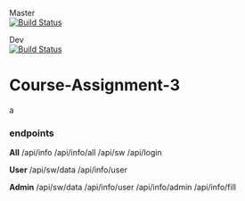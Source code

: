 Master  
[![Build Status](https://travis-ci.org/cph-ms782/Course-Assignment-3_Backend.svg?branch=master)](https://travis-ci.org/cph-ms782/Course-Assignment-3_Backend)

Dev  
[![Build Status](https://travis-ci.org/cph-ms782/Course-Assignment-3_Backend.svg?branch=dev)](https://travis-ci.org/cph-ms782/Course-Assignment-3_Backend)

# Course-Assignment-3
a
### endpoints

**All**
/api/info
/api/info/all
/api/sw
/api/login

**User**
/api/sw/data
/api/info/user

**Admin**
/api/sw/data
/api/info/user
/api/info/admin
/api/info/fill
